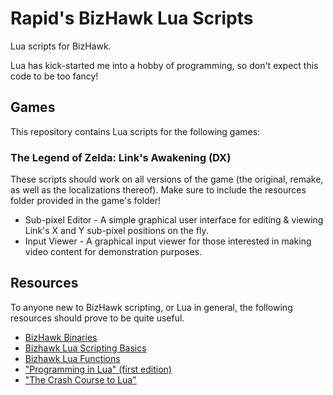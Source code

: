 # Rapid's BizHawk Lua Scripts
Lua scripts for BizHawk.

Lua has kick-started me into a hobby of programming, so don't expect this code to be too fancy!

## Games
This repository contains Lua scripts for the following games:

### The Legend of Zelda: Link's Awakening (DX)
These scripts should work on all versions of the game (the original, remake, as well as the localizations thereof). Make sure to include the resources folder provided in the game's folder!

- Sub-pixel Editor - A simple graphical user interface for editing & viewing Link's X and Y sub-pixel positions on the fly.
- Input Viewer - A graphical input viewer for those interested in making video content for demonstration purposes.

## Resources
To anyone new to BizHawk scripting, or Lua in general, the following resources should prove to be quite useful.

- [BizHawk Binaries](http://tasvideos.org/BizHawk/ReleaseHistory.html)
- [Bizhawk Lua Scripting Basics](http://tasvideos.org/LuaScripting.html)
- [Bizhawk Lua Functions](http://tasvideos.org/Bizhawk/LuaFunctions.html)
- ["Programming in Lua" (first edition)](https://www.lua.org/pil/contents.html)
- ["The Crash Course to Lua"](http://luatut.com/crash_course.html)
